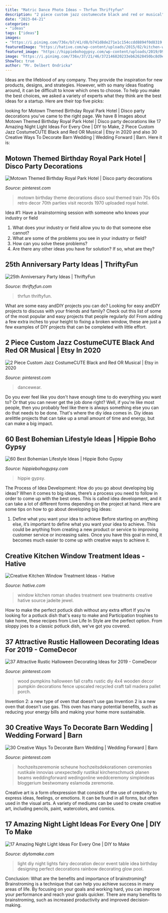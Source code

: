 ```yaml
---
title: "Matric Dance Photo Ideas ~ Thrfun Thriftyfun"
description: "2 piece custom jazz costumecute black and red or musical"
date: "2023-04-21"
categories:
- "ideas"
tags: ["ideas"]
images:
- "https://i.pinimg.com/736x/b7/41/d8/b741d8de271e1c154ccdd8894f0d8319.jpg"
featuredImage: "https://hative.com/wp-content/uploads/2015/02/kitchen-window-treatments/3-kitchen-window-treatments.jpg"
featured_image: "https://hippiebohogypsy.com/wp-content/uploads/2019/09/Bohemian-Lifestyle-42-614x1024.jpg"
image: "https://i.pinimg.com/736x/37/21/46/372146820233eb62628450bc8d9ebf1c.jpg"
ShowToc: true
author: "Mr. Delbert Ondricka"
---
```



Ideas are the lifeblood of any company. They provide the inspiration for new products, designs, and strategies. However, with so many ideas floating around, it can be difficult to know which ones to choose. To help you make the best choices, we asked a variety of experts what they think are the best ideas for a startup. Here are their top five picks: 

	

		
looking for Motown Themed Birthday Royal Park Hotel | Disco party decorations you've came to the right page. We have 8 Images about Motown Themed Birthday Royal Park Hotel | Disco party decorations like 17 Amazing Night Light Ideas For Every One | DIY to Make, 2 Piece Custom Jazz CostumeCUTE Black and Red OR Musical | Etsy in 2020 and also 30 Creative Ways To Decorate Barn Wedding | Wedding Forward | Barn. Here it is:
		
    
## Motown Themed Birthday Royal Park Hotel | Disco Party Decorations

<img loading=lazy src="https://i.pinimg.com/736x/d4/70/05/d470050e59c62f4caf56f71a27ac5834--motown-party-s-party.jpg" onerror="this.onerror=null;this.src='https://tse4.mm.bing.net/th?id=OIP.ZmQid8dMXKsk_4rzFCznywHaJ6&amp;pid=15.1';" alt="Motown Themed Birthday Royal Park Hotel | Disco party decorations">

_Source: pinterest.com_

>motown birthday theme decorations disco soul themed train 70s 60s retro decor 70th parties visit records 1970 uploaded royal hotel. 

	

Idea #1: Have a brainstorming session with someone who knows your industry or field
1. What does your industry or field allow you to do that someone else cannot? 
2. What are some of the problems you see in your industry or field? 
3. How can you solve these problems? 
4. Are there any other ideas you have for solution? If so, what are they?

    
## 25th Anniversary Party Ideas | ThriftyFun

<img loading=lazy src="https://img.thrfun.com/img/003/237/memorytree2_l.jpg" onerror="this.onerror=null;this.src='https://tse2.mm.bing.net/th?id=OIP.J5vKZ4D_9nKikcJH1wBDrgHaKu&amp;pid=15.1';" alt="25th Anniversary Party Ideas | ThriftyFun">

_Source: thriftyfun.com_

>thrfun thriftyfun. 

	

What are some easy andDIY projects you can do?
Looking for easy andDIY projects to discuss with your friends and family? Check out this list of some of the most popular and easy projects that people regularly do! From adding a few extra inches to your height to fixing a broken window, these are just a few examples of DIY projects that can be completed with little effort.

    
## 2 Piece Custom Jazz CostumeCUTE Black And Red OR Musical | Etsy In 2020

<img loading=lazy src="https://i.pinimg.com/736x/44/d4/de/44d4deab223fc75a6201d410053ec260.jpg" onerror="this.onerror=null;this.src='https://tse4.mm.bing.net/th?id=OIP.eYlKcoiwMbcRodjqds8kfAHaJ4&amp;pid=15.1';" alt="2 Piece Custom Jazz CostumeCUTE Black and Red OR Musical | Etsy in 2020">

_Source: pinterest.com_

>dancewear. 

	

Do you ever feel like you don't have enough time to do everything you want to? Or that you can never get the job done right? Well, if you're like most people, then you probably feel like there is always something else you can do that needs to be done. That's where the diy idea comes in. Diy ideas arelittle projects that can take up a small amount of time and energy, but can make a big impact.

    
## 60 Best Bohemian Lifestyle Ideas | Hippie Boho Gypsy

<img loading=lazy src="https://hippiebohogypsy.com/wp-content/uploads/2019/09/Bohemian-Lifestyle-42-614x1024.jpg" onerror="this.onerror=null;this.src='https://tse1.mm.bing.net/th?id=OIP.estMKVljuvqB8QEr_waGRgHaMW&amp;pid=15.1';" alt="60 Best Bohemian Lifestyle Ideas | Hippie Boho Gypsy">

_Source: hippiebohogypsy.com_

>hippie gypsy. 

	

The Process of Idea Development: How do you go about developing big ideas?
When it comes to big ideas, there’s a process you need to follow in order to come up with the best ones. This is called idea development, and it can take a lot of different forms depending on the project at hand. Here are some tips on how to go about developing big ideas:
1. Define what you want your idea to achieve 
Before starting on anything else, it’s important to define what you want your idea to achieve. This could be anything from creating a new product or service to improving customer service or increasing sales. Once you have this goal in mind, it becomes much easier to come up with creative ways to achieve it.

    
## Creative Kitchen Window Treatment Ideas - Hative

<img loading=lazy src="https://hative.com/wp-content/uploads/2015/02/kitchen-window-treatments/3-kitchen-window-treatments.jpg" onerror="this.onerror=null;this.src='https://tse1.mm.bing.net/th?id=OIP.ePBROA5hM2_Ga_lzRHwXaAHaNK&amp;pid=15.1';" alt="Creative Kitchen Window Treatment Ideas - Hative">

_Source: hative.com_

>window kitchen roman shades treatment sew treatments creative hative source jadeite jewel. 

	

How to make the perfect potluck dish without any extra effort
If you're looking for a potluck dish that's easy to make and Participation trophies to take home, these recipes from Live Life In Style are the perfect option. From sloppy joes to a classic potluck dish, we've got you covered.

    
## 37 Attractive Rustic Halloween Decorating Ideas For 2019 - ComeDecor

<img loading=lazy src="https://i.pinimg.com/736x/37/21/46/372146820233eb62628450bc8d9ebf1c.jpg" onerror="this.onerror=null;this.src='https://tse2.mm.bing.net/th?id=OIP.0oLDvoyR80cxDv4A6P4ZtAHaNj&amp;pid=15.1';" alt="37 Attractive Rustic Halloween Decorating Ideas for 2019 - ComeDecor">

_Source: pinterest.com_

>wood pumpkins halloween fall crafts rustic diy 4x4 wooden decor pumpkin decorations fence upscaled recycled craft tall madera pallet porch. 

	

Invention 2: a new type of oven that doesn't use gas
Invention 2 is a new oven that doesn't use gas. This oven has many potential benefits, such as reducing your energy bills and making your home more sustainable.

    
## 30 Creative Ways To Decorate Barn Wedding | Wedding Forward | Barn

<img loading=lazy src="https://i.pinimg.com/736x/b7/41/d8/b741d8de271e1c154ccdd8894f0d8319.jpg" onerror="this.onerror=null;this.src='https://tse1.mm.bing.net/th?id=OIP.K3346DFqD4IflZFAFIJwnwHaLG&amp;pid=15.1';" alt="30 Creative Ways To Decorate Barn Wedding | Wedding Forward | Barn">

_Source: pinterest.com_

>hochzeitszeremonie scheune hochzeitsdekorationen ceremonies rustikale innovias unexpectedly rustikal kirchenschmuck planen beams weddingforward wedingonline weddceremony simpleideas bloggerium bestwomany eslamoda zeremonie. 

	

Creative art is a form ofexpression that consists of the use of creativity to express ideas, feelings, or emotions. It can be found in all forms, but often used in the visual arts. A variety of mediums can be used to create creative art, including pencils, paint, watercolors, and comics.

    
## 17 Amazing Night Light Ideas For Every One | DIY To Make

<img loading=lazy src="http://www.diytomake.com/wp-content/uploads/2017/02/Kids-Party-Night-Light-Idea.jpg" onerror="this.onerror=null;this.src='https://tse3.mm.bing.net/th?id=OIP.S6aV2hxMmoMU24GB_BC98wHaLL&amp;pid=15.1';" alt="17 Amazing Night Light Ideas For Every One | DIY to Make">

_Source: diytomake.com_

>light diy night lights fairy decoration decor event table idea birthday designing perfect decorations rainbow decorating glow pool. 

	

Conclusion: What are the benefits and importance of brainstroming?
Brainstroming is a technique that can help you achieve success in many areas of life. By focusing on your goals and working hard, you can improve your performance and reach your goals quicker. There are many benefits to brainstroming, such as increased productivity and improved decision-making.

